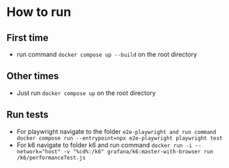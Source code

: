 # How to run

## First time
- run command `docker compose up --build` on the root directory
## Other times
- Just run `docker compose up` on the root directory 

## Run tests
- For playwright navigate to the folder `e2e-playwright and run command docker compose run --entrypoint=npx e2e-playwright playwright test`
- For k6 navigate to folder k6 and run command `docker run -i --network="host" -v "%cd%:/k6" grafana/k6:master-with-browser run /k6/performanceTest.js`
